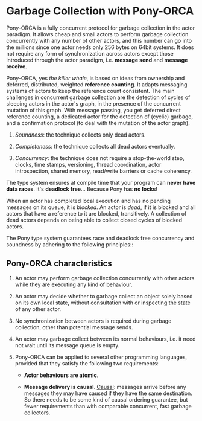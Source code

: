 # Garbage Collection with Pony-ORCA

Pony-ORCA is a fully concurrent protocol for garbage collection in the actor paradigm. It allows cheap and small actors to perform garbage collection concurrently with any number of other actors, and this number can go into the millions since one actor needs only 256 bytes on 64bit systems. It does not require any form of synchronization across actors except those introduced through the actor paradigm, i.e. **message send** and **message receive**.

Pony-ORCA, yes _the killer whale_, is based on ideas from ownership and deferred, distributed, weighted **reference counting**. It adapts messaging systems of actors to keep the reference count consistent. The main challenges in concurrent garbage collection are the detection of cycles of sleeping actors in the actor's graph, in the presence of the concurrent mutation of this graph. With message passing, you get deferred direct reference counting, a dedicated actor for the detection of (cyclic) garbage, and a confirmation protocol (to deal with the mutation of the actor graph).

1. _Soundness_: the technique collects only dead actors.

2. _Completeness_: the technique collects all dead actors eventually.

3. _Concurrency_: the technique does not require a stop-the-world step, clocks, time stamps, versioning, thread coordination, actor introspection, shared memory, read/write barriers or cache coherency.

The type system ensures at compile time that your program can **never have data races**. It's **deadlock free**... Because Pony has **no locks**!

When an actor has completed local execution and has no pending messages on its queue, it is _blocked_. An actor is _dead_, if it is blocked and all actors that have a reference to it are blocked, transitively. A collection of dead actors depends on being able to collect closed cycles of blocked actors.

The Pony type system guarantees race and deadlock free concurrency and soundness by adhering to the following principles::

## Pony-ORCA characteristics

1. An actor may perform garbage collection concurrently with other actors while they are executing any kind of behaviour.

2. An actor may decide whether to garbage collect an object solely based on its own local state, without consultation with or inspecting the state of any other actor.

3. No synchronization between actors is required during garbage collection, other than potential message sends.

4. An actor may garbage collect between its normal behaviours, i.e. it need not wait until its message queue is empty.

5. Pony-ORCA can be applied to several other programming languages, provided that they satisfy the following two requirements:

    * **Actor behaviours are atomic**.

    * **Message delivery is causal**. [Causal](https://www.google.com/search?q=causal+definition): messages arrive before any messages they may have caused if they have the same destination. So there needs to be some kind of causal ordering guarantee, but fewer requirements than with comparable concurrent, fast garbage collectors.
